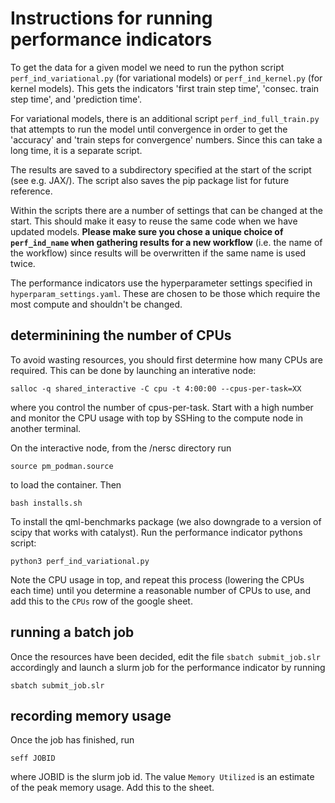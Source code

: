 # Instructions for running performance indicators

To get the data for a given model we need to run the python script `perf_ind_variational.py` (for variational models) or 
`perf_ind_kernel.py` (for kernel models). This gets the indicators 'first train step time', 'consec. train step time',
 and 'prediction time'. 

For variational models, there is an additional script `perf_ind_full_train.py` that attempts to run the model until 
convergence in order to get the 'accuracy' and 'train steps for convergence' numbers. Since this can take a long time, it is a separate script. 

The results are saved to a subdirectory specified at the
start of the script (see e.g. JAX/). The script also saves the pip package list for
future reference. 

Within the scripts there are a number of settings that can be changed at the start. This should make it easy to reuse 
the same code when we have updated models. **Please make sure you chose a unique choice of `perf_ind_name` when gathering results for a new
workflow** (i.e. the name of the workflow) since results will be overwritten if the same name is used twice.


The performance indicators use the hyperparameter settings specified in `hyperparam_settings.yaml`. These are chosen to 
be those which require the most compute and shouldn't be changed. 

## determinining the number of CPUs
To avoid wasting resources, you should first determine how many CPUs are required. This can be done by launching an 
interative node:

`salloc -q shared_interactive -C cpu -t 4:00:00 --cpus-per-task=XX`

where you control the number of cpus-per-task. Start with a high number and
monitor the CPU usage with top by SSHing to the compute node in another terminal.

On the interactive node, from the /nersc directory run 

`source pm_podman.source`

to load the container. Then 

`bash installs.sh`

To install the qml-benchmarks package (we also downgrade to a version of scipy that works with catalyst). Run the 
performance indicator pythons script:

`python3 perf_ind_variational.py`

Note the CPU usage in top, and repeat this process (lowering the CPUs each time) until you determine a reasonable
number of CPUs to use, and add this to the `CPUs` row of the google sheet. 

## running a batch job

Once the resources have been decided, edit the file `sbatch submit_job.slr` accordingly and launch a slurm job for 
the performance indicator by running 

`sbatch submit_job.slr`

## recording memory usage
Once the job has finished, run 

`seff JOBID`

where JOBID is the slurm job id. The value `Memory Utilized` is an estimate of the peak memory usage. 
Add this to the sheet. 





